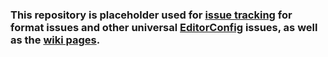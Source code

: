 ### This repository is placeholder used for [issue tracking][] for format issues and other universal [EditorConfig][] issues, as well as the [wiki pages][].


[EditorConfig]: http://editorconfig.org
[issue tracking]: https://github.com/xaxadmin/editorconfig/issues
[wiki pages]: https://github.com/xaxadmin/editorconfig/wiki
